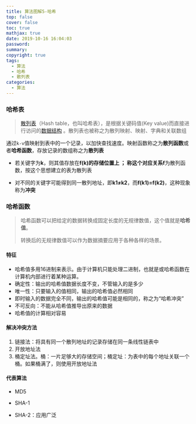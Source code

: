 ```yaml
---
title: 算法图解5-哈希
top: false
cover: false
toc: true
mathjax: true
date: 2019-10-16 16:04:03
password:
summary:
copyright: true
tags:
  - 算法
  - 哈希
  - 散列表
categories:
  - 算法
---
```


### 哈希表

> [散列表](https://baike.baidu.com/item/散列表/10027933)（Hash table，也叫哈希表），是根据关键码值(Key value)而直接进行访问的[数据结构](https://baike.baidu.com/item/数据结构/1450) 。散列表也被称之为散列映射、映射、字典和关联数组

通过`k-v`值映射到表中的一个记录，以加快查找速度。映射函数称之为**散列函数**或者**哈希函数**，存放记录的数组称之为**散列表**

-  若关键字为**k**，则其值存放在**f(k)**的存储位置上 ； 称这个对应关系**f**为散列函数，按这个思想建立的表为散列表 

-  对不同的关键字可能得到同一散列地址，即**k1≠k2**，而**f(k1)=f(k2)**，这种现象称为**冲突** 

 <!--MORE-->

### 哈希函数

> 哈希函数可以把给定的数据转换成固定长度的无规律数值，这个值就是**哈希值**。
>
> 转换后的无规律数值可以作为数据摘要应用于各种各样的场景。

#### 特征

- 哈希值多用16进制来表示。由于计算机只能处理二进制，也就是或哈希函数在计算机内部进行着某种运算。
- 确定性：输出的哈希值数据长度不变，不管输入的是多少
- 唯一性：只要输入的值相同，输出的哈希值必然相同
- 即时输入的数据完全不同，输出的哈希值可能是相同的，称之为“哈希冲突”
- 不可反向：不能从哈希值推导出原来的数据
- 哈希值的计算相对容易

#### 解决冲突方法

1. 链接法：将具有同一个散列地址的记录存储在同一条线性链表中
2. 开放地址法
3. 桶定址法。桶：一片足够大的存储空间；桶定址：为表中的每个地址关联一个桶。如果桶满了，则使用开放地址法

#### 代表算法

- MD5

- SHA-1

- SHA-2：应用广泛

  

